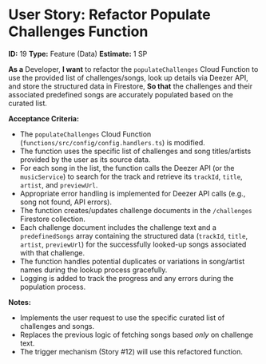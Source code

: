 # User Story: Refactor Populate Challenges Function

**ID:** 19
**Type:** Feature (Data)
**Estimate:** 1 SP

**As a** Developer,
**I want** to refactor the `populateChallenges` Cloud Function to use the provided list of challenges/songs, look up details via Deezer API, and store the structured data in Firestore,
**So that** the challenges and their associated predefined songs are accurately populated based on the curated list.

**Acceptance Criteria:**

*   The `populateChallenges` Cloud Function (`functions/src/config/config.handlers.ts`) is modified.
*   The function uses the specific list of challenges and song titles/artists provided by the user as its source data.
*   For each song in the list, the function calls the Deezer API (or the `musicService`) to search for the track and retrieve its `trackId`, `title`, `artist`, and `previewUrl`.
*   Appropriate error handling is implemented for Deezer API calls (e.g., song not found, API errors).
*   The function creates/updates challenge documents in the `/challenges` Firestore collection.
*   Each challenge document includes the challenge text and a `predefinedSongs` array containing the structured data (`trackId`, `title`, `artist`, `previewUrl`) for the successfully looked-up songs associated with that challenge.
*   The function handles potential duplicates or variations in song/artist names during the lookup process gracefully.
*   Logging is added to track the progress and any errors during the population process.

**Notes:**

*   Implements the user request to use the specific curated list of challenges and songs.
*   Replaces the previous logic of fetching songs based *only* on challenge text.
*   The trigger mechanism (Story #12) will use this refactored function.